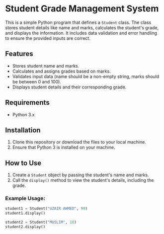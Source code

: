 # Student Grade Management System

This is a simple Python program that defines a `Student` class. The class stores student details like name and marks, calculates the student's grade, and displays the information. It includes data validation and error handling to ensure the provided inputs are correct.

## Features

- Stores student name and marks.
- Calculates and assigns grades based on marks.
- Validates input data (name should be a non-empty string, marks should be between 0 and 100).
- Displays student details and their corresponding grade.

## Requirements

- Python 3.x

## Installation

1. Clone this repository or download the files to your local machine.
2. Ensure that Python 3 is installed on your machine.

## How to Use

1. Create a `Student` object by passing the student's name and marks.
2. Call the `display()` method to view the student's details, including the grade.

### Example Usage:

```python
student1 = Student("UZAIR AHMED", 99)
student1.display()
```

```python
student2 = Student("MUSLIM", 18)
student2.display()
```
